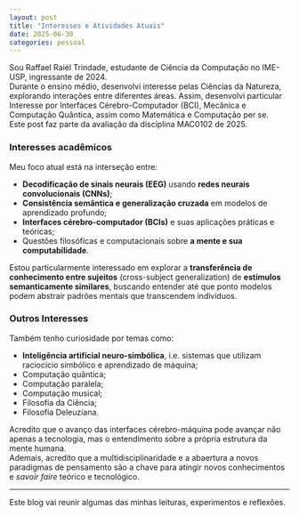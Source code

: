 ```yaml
---
layout: post
title: "Interesses e Atividades Atuais"
date: 2025-06-30
categories: pessoal
---
```


Sou Raffael Raiél Trindade, estudante de Ciência da Computação no IME-USP, ingressante de 2024.<br>
Durante o ensino médio, desenvolvi interesse pelas Ciências da Natureza, explorando interações entre diferentes áreas. Assim, desenvolvi particular Interesse por Interfaces Cérebro-Computador (BCI), Mecânica e Computação Quântica, assim como Matemática e Computação per se.<br>
Este post faz parte da avaliação da disciplina MAC0102 de 2025.

### Interesses acadêmicos

Meu foco atual está na interseção entre:

- **Decodificação de sinais neurais (EEG)** usando **redes neurais convolucionais (CNNs)**;
- **Consistência semântica e generalização cruzada** em modelos de aprendizado profundo;
- **Interfaces cérebro-computador (BCIs)** e suas aplicações práticas e teóricas;
- Questões filosóficas e computacionais sobre **a mente e sua computabilidade**.

Estou particularmente interessado em explorar a **transferência de conhecimento entre sujeitos** (cross-subject generalization) de **estímulos semanticamente similares**, buscando entender até que ponto modelos podem abstrair padrões mentais que transcendem indivíduos.

### Outros Interesses

Também tenho curiosidade por temas como:

- **Inteligência artificial neuro-simbólica**, i.e. sistemas que utilizam raciocício simbólico e aprendizado de máquina;
- Computação quântica;
- Computação paralela;
- Computação musical;
- Filosofia da Ciência;
- Filosofia Deleuziana.

Acredito que o avanço das interfaces cérebro-máquina pode avançar não apenas a tecnologia, mas o entendimento sobre a própria estrutura da mente humana.<br>
Ademais, acredito que a multidisciplinaridade e a abaertura a novos paradigmas de pensamento são a chave para atingir novos conhecimentos e _savoir faire_ teórico e tecnológico.

---

Este blog vai reunir algumas das minhas leituras, experimentos e reflexões.